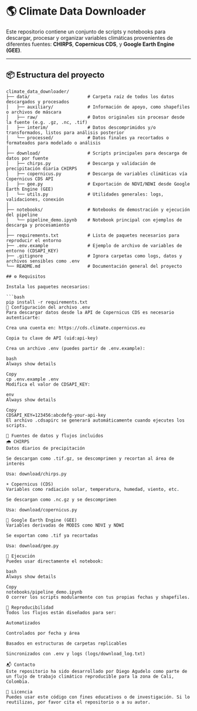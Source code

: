 # 🌎 Climate Data Downloader

Este repositorio contiene un conjunto de scripts y notebooks para descargar, procesar y organizar variables climáticas provenientes de diferentes fuentes: **CHIRPS**, **Copernicus CDS**, y **Google Earth Engine (GEE)**.

---

## 📦 Estructura del proyecto

```plaintext
climate_data_downloader/
├── data/                      # Carpeta raíz de todos los datos descargados y procesados
│   ├── auxiliary/             # Información de apoyo, como shapefiles o archivos de máscara
│   ├── raw/                   # Datos originales sin procesar desde la fuente (e.g. .gz, .nc, .tif)
│   ├── interim/               # Datos descomprimidos y/o transformados, listos para análisis posterior
│   └── processed/             # Datos finales ya recortados o formateados para modelado o análisis
│
├── download/                  # Scripts principales para descarga de datos por fuente
│   ├── chirps.py              # Descarga y validación de precipitación diaria CHIRPS
│   ├── copernicus.py          # Descarga de variables climáticas vía Copernicus CDS API
│   ├── gee.py                 # Exportación de NDVI/NDWI desde Google Earth Engine (GEE)
│   └── utils.py               # Utilidades generales: logs, validaciones, conexión
│
├── notebooks/                 # Notebooks de demostración y ejecución del pipeline
│   └── pipeline_demo.ipynb    # Notebook principal con ejemplos de descarga y procesamiento
│
├── requirements.txt           # Lista de paquetes necesarios para reproducir el entorno
├── .env.example               # Ejemplo de archivo de variables de entorno (CDSAPI_KEY)
├── .gitignore                 # Ignora carpetas como logs, datos y archivos sensibles como .env
└── README.md                  # Documentación general del proyecto

## ⚙️ Requisitos

Instala los paquetes necesarios:

```bash
pip install -r requirements.txt
🔐 Configuración del archivo .env
Para descargar datos desde la API de Copernicus CDS es necesario autenticarte:

Crea una cuenta en: https://cds.climate.copernicus.eu

Copia tu clave de API (uid:api-key)

Crea un archivo .env (puedes partir de .env.example):

bash
Always show details

Copy
cp .env.example .env
Modifica el valor de CDSAPI_KEY:

env
Always show details

Copy
CDSAPI_KEY=123456:abcdefg-your-api-key
El archivo .cdsapirc se generará automáticamente cuando ejecutes los scripts.

🚀 Fuentes de datos y flujos incluidos
🌧️ CHIRPS
Datos diarios de precipitación

Se descargan como .tif.gz, se descomprimen y recortan al área de interés

Usa: download/chirps.py

☀️ Copernicus (CDS)
Variables como radiación solar, temperatura, humedad, viento, etc.

Se descargan como .nc.gz y se descomprimen

Usa: download/copernicus.py

🌱 Google Earth Engine (GEE)
Variables derivadas de MODIS como NDVI y NDWI

Se exportan como .tif ya recortadas

Usa: download/gee.py

📓 Ejecución
Puedes usar directamente el notebook:

bash
Always show details

Copy
notebooks/pipeline_demo.ipynb
O correr los scripts modularmente con tus propias fechas y shapefiles.

🧪 Reproducibilidad
Todos los flujos están diseñados para ser:

Automatizados

Controlados por fecha y área

Basados en estructuras de carpetas replicables

Sincronizados con .env y logs (logs/download_log.txt)

📬 Contacto
Este repositorio ha sido desarrollado por Diego Agudelo como parte de un flujo de trabajo climático reproducible para la zona de Cali, Colombia.

📝 Licencia
Puedes usar este código con fines educativos o de investigación. Si lo reutilizas, por favor cita el repositorio o a su autor. 